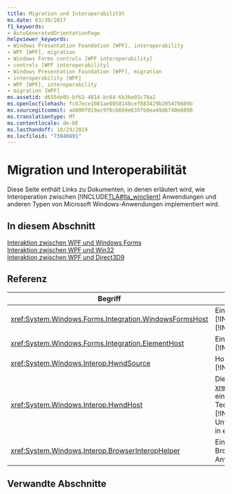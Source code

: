 ```yaml
---
title: Migration und Interoperabilität
ms.date: 03/30/2017
f1_keywords:
- AutoGeneratedOrientationPage
helpviewer_keywords:
- Windows Presentation Foundation [WPF], interoperability
- WPF [WPF], migration
- Windows Forms controls [WPF interoperability]
- controls [WPF interoperability]
- Windows Presentation Foundation [WPF], migration
- interoperability [WPF]
- WPF [WPF], interoperability
- migration [WPF]
ms.assetid: d655de05-bf63-4814-bc64-6b3be01c70a2
ms.openlocfilehash: fcb7ece1081ae0858148cef883429b205478689b
ms.sourcegitcommit: ad800f019ac976cb669e635fb0ea49db740e6890
ms.translationtype: MT
ms.contentlocale: de-DE
ms.lasthandoff: 10/29/2019
ms.locfileid: "73040891"
---
```

# <a name="migration-and-interoperability"></a>Migration und Interoperabilität
Diese Seite enthält Links zu Dokumenten, in denen erläutert wird, wie Interoperation zwischen [!INCLUDE[TLA#tla_winclient](../../../../includes/tlasharptla-winclient-md.md)] Anwendungen und anderen Typen von Microsoft Windows-Anwendungen implementiert wird.  
  
## <a name="in-this-section"></a>In diesem Abschnitt  
 [Interaktion zwischen WPF und Windows Forms](wpf-and-windows-forms-interoperation.md)  
 [Interaktion zwischen WPF und Win32](wpf-and-win32-interoperation.md)  
 [Interaktion zwischen WPF und Direct3D9](wpf-and-direct3d9-interoperation.md)  
  
## <a name="reference"></a>Referenz  
  
|Begriff|Definition|  
|----------|----------------|  
|<xref:System.Windows.Forms.Integration.WindowsFormsHost>|Ein Element, das Sie verwenden können, um ein [!INCLUDE[TLA#tla_winforms](../../../../includes/tlasharptla-winforms-md.md)]-Steuerelement als Element einer [!INCLUDE[TLA2#tla_winclient](../../../../includes/tla2sharptla-winclient-md.md)] Seite zu hosten.|  
|<xref:System.Windows.Forms.Integration.ElementHost>|Ein [!INCLUDE[TLA#tla_winforms](../../../../includes/tlasharptla-winforms-md.md)] Steuerelement, mit dem Sie ein [!INCLUDE[TLA#tla_winclient](../../../../includes/tlasharptla-winclient-md.md)] Steuerelement hosten können.|  
|<xref:System.Windows.Interop.HwndSource>|Hostet einen [!INCLUDE[TLA2#tla_winclient](../../../../includes/tla2sharptla-winclient-md.md)] Bereich in einer [!INCLUDE[TLA2#tla_win32](../../../../includes/tla2sharptla-win32-md.md)] Anwendung.|  
|<xref:System.Windows.Interop.HwndHost>|Die Basisklasse für <xref:System.Windows.Forms.Integration.WindowsFormsHost>definiert einige grundlegende Funktionen, die von allen HWND-basierten Technologien verwendet werden, wenn Sie von einer [!INCLUDE[TLA2#tla_winclient](../../../../includes/tla2sharptla-winclient-md.md)] Anwendung gehostet werden. Unterklasse zum Hosten eines [!INCLUDE[TLA2#tla_win32](../../../../includes/tla2sharptla-win32-md.md)] Fensters in einer [!INCLUDE[TLA2#tla_winclient](../../../../includes/tla2sharptla-winclient-md.md)] Anwendung.|  
|<xref:System.Windows.Interop.BrowserInteropHelper>|Eine Hilfsklasse zum Melden von Bedingungen der Browserumgebung für eine [!INCLUDE[TLA2#tla_winclient](../../../../includes/tla2sharptla-winclient-md.md)] Anwendung, die von einem Browser gehostet wird.|  
  
## <a name="related-sections"></a>Verwandte Abschnitte

